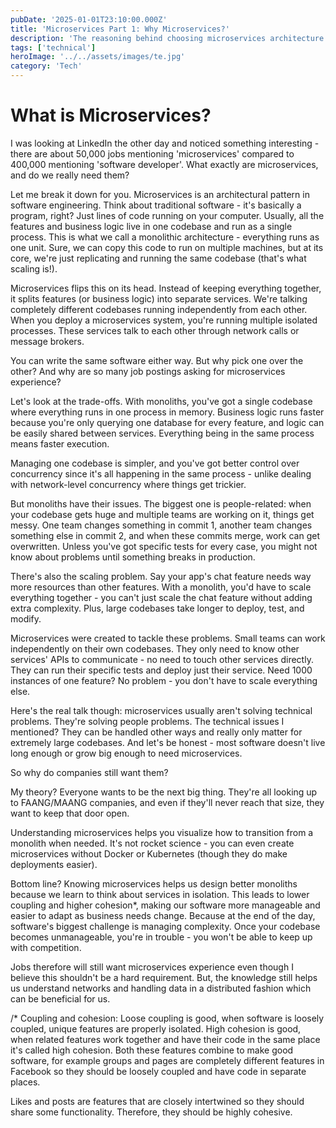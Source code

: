 ```yaml
---
pubDate: '2025-01-01T23:10:00.000Z'
title: 'Microservices Part 1: Why Microservices?'
description: 'The reasoning behind choosing microservices architecture and why jobs require them.'
tags: ['technical']
heroImage: '../../assets/images/te.jpg'
category: 'Tech'
---
```


# What is Microservices?

I was looking at LinkedIn the other day and noticed something interesting - there are about 50,000 jobs mentioning 'microservices' compared to 400,000 mentioning 'software developer'. What exactly are microservices, and do we really need them?

Let me break it down for you. Microservices is an architectural pattern in software engineering. Think about traditional software - it's basically a program, right? Just lines of code running on your computer. Usually, all the features and business logic live in one codebase and run as a single process. This is what we call a monolithic architecture - everything runs as one unit. Sure, we can copy this code to run on multiple machines, but at its core, we're just replicating and running the same codebase (that's what scaling is!).

Microservices flips this on its head. Instead of keeping everything together, it splits features (or business logic) into separate services. We're talking completely different codebases running independently from each other. When you deploy a microservices system, you're running multiple isolated processes. These services talk to each other through network calls or message brokers.

You can write the same software either way. But why pick one over the other? And why are so many job postings asking for microservices experience?

Let's look at the trade-offs. With monoliths, you've got a single codebase where everything runs in one process in memory. Business logic runs faster because you're only querying one database for every feature, and logic can be easily shared between services. Everything being in the same process means faster execution.

Managing one codebase is simpler, and you've got better control over concurrency since it's all happening in the same process - unlike dealing with network-level concurrency where things get trickier.

But monoliths have their issues. The biggest one is people-related: when your codebase gets huge and multiple teams are working on it, things get messy. One team changes something in commit 1, another team changes something else in commit 2, and when these commits merge, work can get overwritten. Unless you've got specific tests for every case, you might not know about problems until something breaks in production.

There's also the scaling problem. Say your app's chat feature needs way more resources than other features. With a monolith, you'd have to scale everything together - you can't just scale the chat feature without adding extra complexity. Plus, large codebases take longer to deploy, test, and modify.

Microservices were created to tackle these problems. Small teams can work independently on their own codebases. They only need to know other services' APIs to communicate - no need to touch other services directly. They can run their specific tests and deploy just their service. Need 1000 instances of one feature? No problem - you don't have to scale everything else.

Here's the real talk though: microservices usually aren't solving technical problems. They're solving people problems. The technical issues I mentioned? They can be handled other ways and really only matter for extremely large codebases. And let's be honest - most software doesn't live long enough or grow big enough to need microservices.

So why do companies still want them?

My theory? Everyone wants to be the next big thing. They're all looking up to FAANG/MAANG companies, and even if they'll never reach that size, they want to keep that door open.

Understanding microservices helps you visualize how to transition from a monolith when needed. It's not rocket science - you can even create microservices without Docker or Kubernetes (though they do make deployments easier).

Bottom line? Knowing microservices helps us design better monoliths because we learn to think about services in isolation. This leads to lower coupling and higher cohesion\*, making our software more manageable and easier to adapt as business needs change. Because at the end of the day, software's biggest challenge is managing complexity. Once your codebase becomes unmanageable, you're in trouble - you won't be able to keep up with competition.

Jobs therefore will still want microservices experience even though I believe this shouldn't be a hard requirement. But, the knowledge still helps us understand networks and handling data in a distributed fashion which can be beneficial for us.

/\* Coupling and cohesion: Loose coupling is good, when software is loosely coupled, unique features are properly isolated. High cohesion is good, when related features work together and have their code in the same place it's called high cohesion. Both these features combine to make good software, for example groups and pages are completely different features in Facebook so they should be loosely coupled and have code in separate places.

Likes and posts are features that are closely intertwined so they should share some functionality. Therefore, they should be highly cohesive.
